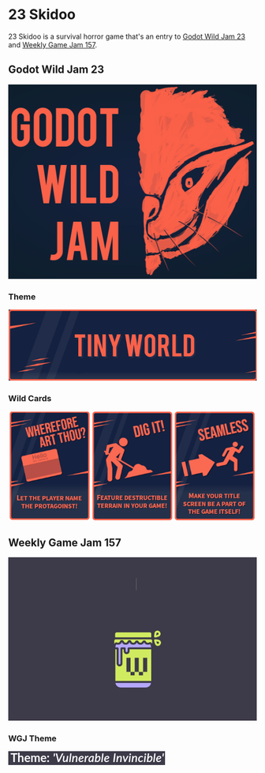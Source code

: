 # 23 Skidoo

23 Skidoo is a survival horror game that's an entry to [Godot Wild Jam
23](https://itch.io/jam/godot-wild-jam-23) and [Weekly Game Jam
157](https://itch.io/jam/weekly-game-jam-157).

## Godot Wild Jam 23
![Godot Wild Jam](README/GWJ_logo.png)
### Theme
![GWJ23 Theme](/README/Theme.png)
### Wild Cards
![GWJ23 Wild Cards](/README/Wildcards.png)
## Weekly Game Jam 157
![Weekly Game Jam](README/WeeklyGameJam.gif)
### WGJ Theme
![Weekly Game Jam Theme](README/WGJ_theme.png)
